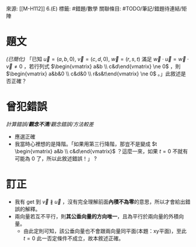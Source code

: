 來源: [[M-H112]] 6.(E)
標籤: #錯題/數學 
關聯條目: #TODO/筆記/錯題待連結/矩陣 
# 題文
*(已簡化)*
「已知 $\vec{u} = (a,b,0),\ \vec{v} = (c,d,0),\ \vec{w} = (r,s,t)$ 滿足 $\vec{w} \cdot \vec{u} = \vec{w} \cdot \vec{v} \not = 0$ ，若行列式 $\begin{vmatrix} a&b \\ c&d\end{vmatrix} \ne 0$ ，則 $\begin{vmatrix} a&b&0 \\ c&d&0 \\ r&s&t\end{vmatrix} \ne 0$ 。」此敘述是否正確？
# 曾犯錯誤
*計算錯誤/**觀念不清**/觀念錯誤/方法較差*
- 應選正確
- 我當時心裡想的是降階。「如果用第三行降階，那豈不是變成 $t \begin{vmatrix} a&b \\ c&d\end{vmatrix}$ ？這麼一來，如果 $t = 0$ 不就有可能為 $0$ 了，所以此敘述錯誤！」
?
# 訂正
- 我有 get 到 $\vec{v} \not \parallel \vec{u}$ ，沒有完全理解前面**內積不為零**的意思，所以才會給出錯誤的解釋。
- 兩向量若互不平行，則**其公垂向量的方向唯一**，且為平行於兩向量的外積向量。
	- 由此定則可知，該公垂向量也不會跟兩向量同平面(本題：xy平面)，至此 $t = 0$ 此一否定條件不成立，故本敘述正確。